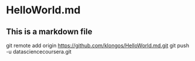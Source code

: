 # HelloWorld.md
## This is a markdown file
git remote add origin https://github.com/klongos/HelloWorld.md.git
git push -u datasciencecoursera.git
